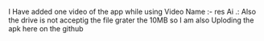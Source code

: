 I Have added one video of the app while using 
Video Name :- res Ai .:
Also the drive is not acceptig the file grater the 10MB so I am also Uploding the apk here on the github

